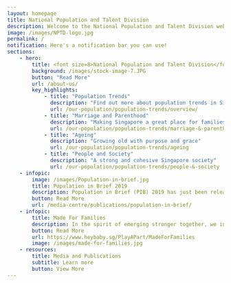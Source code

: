 ```yaml
---
layout: homepage
title: National Population and Talent Division
description: Welcome to the National Population and Talent Division website
image: /images/NPTD-logo.jpg
permalink: /
notification: Here's a notification bar you can use!
sections:
    - hero:
        title: <font size=8>National Population and Talent Division</font> 
        background: /images/stock-image-7.JPG
        button: "Read More"
        url: /about-us/
        key_highlights:
            - title: "Population Trends"
              description: "Find out more about population trends in Singapore!"
              url: /our-population/population-trends/overview/
            - title: "Marriage and Parenthood"
              description: "Making Singapore a great place for families"
              url: /our-population/population-trends/marriage-&-parenthood
            - title: "Ageing"
              description: "Growing old with purpose and grace"
              url: /our-population/population-trends/ageing
            - title: "People and Society"
              description: "A strong and cohesive Singapore society"
              url: /our-population/population-trends/people-&-society
    - infopic:
        image: /images/Population-in-brief.jpg
        title: Population in Brief 2019
        description: Population in Brief (PIB) 2019 has just been released with fresh data on Singapore’s population. It provides key updates and trends on Singapore’s population, particularly in relation to citizen marriages, births and immigration. 
        button: Read More
        url: /media-centre/publications/population-in-brief/
    - infopic:
        title: Made For Families
        description: In the spirit of emerging stronger together, we invite everyone to come together to build a Singapore that is Made For Families to thrive. Take part in the #WeAreMadeForFamilies challenge! 
        button: Read More
        url: https://www.heybaby.sg/PlayAPart/MadeForFamilies
        image: /images/made-for-families.jpg
    - resources:
        title: Media and Publications
        subtitle: Learn more
        button: View More
---
```

